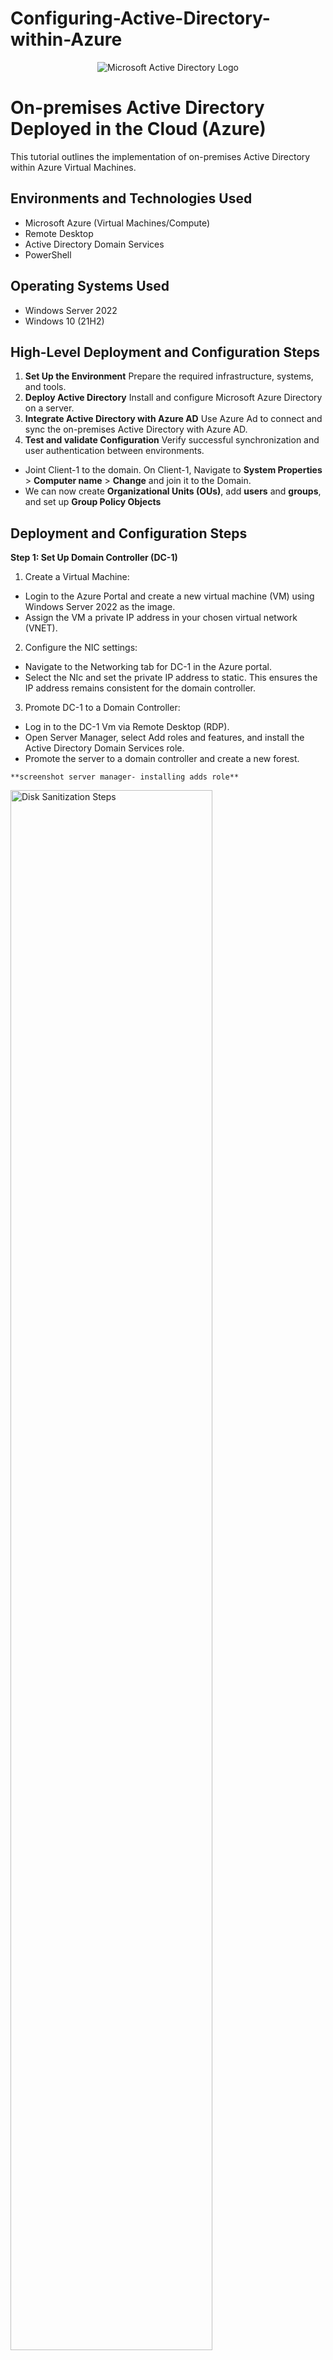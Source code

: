 # Configuring-Active-Directory-within-Azure
<p align="center">
<img src="https://i.imgur.com/pU5A58S.png" alt="Microsoft Active Directory Logo"/>
</p>

<h1>On-premises Active Directory Deployed in the Cloud (Azure)</h1>
This tutorial outlines the implementation of on-premises Active Directory within Azure Virtual Machines.<br />




<h2>Environments and Technologies Used</h2>

- Microsoft Azure (Virtual Machines/Compute)
- Remote Desktop
- Active Directory Domain Services
- PowerShell

<h2>Operating Systems Used </h2>

- Windows Server 2022
- Windows 10 (21H2)

<h2>High-Level Deployment and Configuration Steps</h2>

1. __Set Up the Environment__
Prepare the required infrastructure, systems, and tools.
2. __Deploy Active Directory__
Install and configure Microsoft Azure Directory on a server.
3. __Integrate Active Directory with Azure AD__
Use Azure Ad to connect and sync the on-premises Active Directory with Azure AD.
4. __Test and validate Configuration__
Verify successful synchronization and user authentication between environments. 
     
- Joint Client-1 to the domain. On Client-1, Navigate to __System Properties__ > __Computer name__ > __Change__ and join it to the Domain. 
- We can now create __Organizational Units (OUs)__, add __users__ and __groups__, and set up __Group Policy Objects__

<h2>Deployment and Configuration Steps</h2>


  __Step 1: Set Up Domain Controller (DC-1)__ 
  1. Create a Virtual Machine:
-  Login to the Azure Portal and create a new virtual machine (VM) using Windows Server 2022 as the image.
-  Assign the VM a private IP address in your chosen virtual network (VNET).
  2. Configure the NIC settings:
- Navigate to the Networking tab for DC-1 in the Azure portal.
- Select the NIc and set the private IP address to static. This ensures the IP address remains consistent for the domain controller.
3. Promote DC-1 to a Domain Controller:
- Log in to the DC-1 Vm via Remote Desktop (RDP).
-  Open Server Manager, select Add roles and features, and install the Active Directory Domain Services role. 
-  Promote the server to a domain controller and create a new forest.
>

    **screenshot server manager- installing adds role**
  
<img src="https://i.imgur.com/DJmEXEB.png" height="80%" width="80%" alt="Disk Sanitization Steps"/>
</p>
<p>
  
</p>
<br />

<p>
<img src="https://i.imgur.com/DJmEXEB.png" height="80%" width="80%" alt="Disk Sanitization Steps"/>
</p>
<p>
Lorem ipsum dolor sit amet, consectetur adipiscing elit, sed do eiusmod tempor incididunt ut labore et dolore magna aliqua. Ut enim ad minim veniam, quis nostrud exercitation ullamco laboris nisi ut aliquip ex ea commodo consequat. Duis aute irure dolor in reprehenderit in voluptate velit esse cillum dolore eu fugiat nulla pariatur.
</p>
<br />

<p>
<img src="https://i.imgur.com/DJmEXEB.png" height="80%" width="80%" alt="Disk Sanitization Steps"/>
</p>
<p>
Lorem ipsum dolor sit amet, consectetur adipiscing elit, sed do eiusmod tempor incididunt ut labore et dolore magna aliqua. Ut enim ad minim veniam, quis nostrud exercitation ullamco laboris nisi ut aliquip ex ea commodo consequat. Duis aute irure dolor in reprehenderit in voluptate velit esse cillum dolore eu fugiat nulla pariatur.
</p>
<br />
